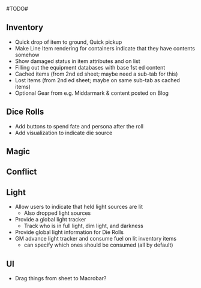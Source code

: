 #TODO#

Inventory
-
- Quick drop of item to ground, Quick pickup
- Make Line Item rendering for containers indicate that they have contents somehow
- Show damaged status in item attributes and on list
- Filling out the equipment databases with base 1st ed content
- Cached items (from 2nd ed sheet; maybe need a sub-tab for this)
- Lost items (from 2nd ed sheet; maybe on same sub-tab as cached items)
- Optional Gear from e.g. Middarmark & content posted on Blog

Dice Rolls
- 
- Add buttons to spend fate and persona after the roll
- Add visualization to indicate die source

Magic
- 

Conflict
-

Light
-
- Allow users to indicate that held light sources are lit
  - Also dropped light sources
- Provide a global light tracker
  - Track who is in full light, dim light, and darkness
- Provide global light information for Die Rolls
- GM advance light tracker and consume fuel on lit inventory items
  - can specify which ones should be consumed (all by default)

UI
-
- Drag things from sheet to Macrobar?
